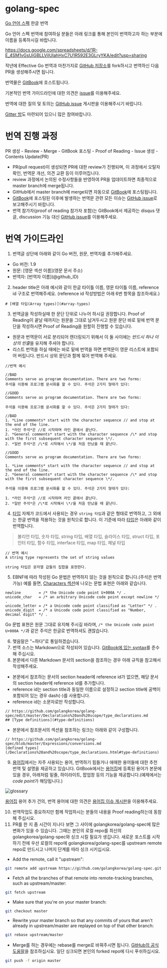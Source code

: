 # golang-spec
[Go 언어 스펙](https://golang.org/ref/spec) 한글 번역

Go 언어 스펙 번역에 참여하실 분들은 아래 링크를 통해 본인이 번역하고자 하는 부분에 이름을 등록하시길 바랍니다.

https://docs.google.com/spreadsheets/d/1R-E_4SM1vGsUiGBLLVilUlahHxC7U1R592E3GLryYKA/edit?usp=sharing

작년에 Effective Go 번역과 마찬가지로 [GitHub 저장소](
https://github.com/golangkorea/golang-spec)를 fork하시고 번역하신 다음 PR을 생성해주시면 됩니다.

번역물은 [GitBook](https://www.gitbook.com/book/gosudaweb/go-language-specification-in-korean/details)에 호스트됩니다.

기본적인 번역 가이드라인에 대한 의견은 [issue](https://github.com/golangkorea/golang-spec/issues/2)를 이용해주세요. 

번역에 대한 질의 및 토의는 [GitHub issue](https://github.com/golangkorea/golang-spec/issues/) 게시판을 이용해주시기 바랍니다.

[Gitter 방](https://gitter.im/golang-korean-community/go-spec-in-korean?utm_source=share-link&utm_medium=link&utm_campaign=share-link)도 마련되어 있으니 많은 참여바랍니다.

# 번역 진행 과정

PR 생성 - Review - Merge - GitBook 포스팅 - Proof of Reading - Issue 생성 - Contents Update(PR)

- PR(pull request)이 생성되면 PR에 대한 review가 진행되며, 이 과정에서 오탈자 확인, 번역문 개선, 의견 교환 등이 이루어집니다. 
- review 과정에서 논의된 수정사항들을 반영하여 PR을 업데이트하면 최종적으로 master branch에 merge됩니다.
- GitHub에서 master branch에 merge되면 자동으로 [GitBook](https://www.gitbook.com/book/gosudaweb/go-language-specification-in-korean/details)에 포스팅됩니다. 
- [GitBook](https://www.gitbook.com/book/gosudaweb/go-language-specification-in-korean/details)에 포스팅된 이후에 발생하는 번역문 관련 모든 이슈는 [GitHub issue](https://github.com/golangkorea/golang-spec/issues/)로 보고해주시기 바랍니다.
- 번역 참가자(proof of reading 참가자 포함)는 GitBook에서 제공하는 disqus 댓글, discussion 기능 대신 [GitHub issue](https://github.com/golangkorea/golang-spec/issues/)를 이용해주세요.

# 번역 가이드라인

1. 번역글 상단에 아래와 같이 Go 버전, 원문, 번역자를 추가해주세요.

* Go 버전: 1.9
* 원문: \[영문 섹션 이름\]\(영문 문서 주소\)
* 번역자: \[번역자 이름\]\(@github_ID\)

2. header title은 아래 예시와 같이 한글 타이틀 이름, 영문 타이틀 이름, reference id 구조로 번역해주세요. (reference id 작성방법은 아래 6번 항목을 참조하세요.)

```
# [배열 타입(Array types)](#array-types)
```

3. 번역글을 작성하실때 한 문단 단위로 나누어 하시길 권장합니다. Proof of Reading이 끝날 때까지는 원문을 그대로 남겨두시고 원문 문단 바로 밑에 번역 문단을 작성하시면 Proof of Reading을 원할히 진행할 수 있습니다.

* 원문과 번역문이 서로 분리되어 렌더링되기 위해서 이 둘 사이에는 *반드시 하나 이상의 빈줄*을 유지해 주셔야 합니다.
* 리스트 번역을 하실 때에는 바로 밑에 번역을 하면 번역문이 영문 리스트에 포함되어 버립니다. 반드시 상위 문단과 함께 묶어 번역해 주세요.

```
//번역 예시

//BAD
Comments serve as program documentation. There are two forms:
주석을 이용해 프로그램 문서화를 할 수 있다. 주석은 2가지 형태가 있다:

//GOOD
Comments serve as program documentation. There are two forms:

주석을 이용해 프로그램 문서화를 할 수 있다. 주석은 2가지 형태가 있다:

//BAD
1. *Line comments* start with the character sequence // and stop at the end of the line.
1. *라인 주석*은 //로 시작하며 라인 끝에서 끝난다.
2. *General comments* start with the character sequence /\* and stop with the first subsequent character sequence \*/.
2. *일반 주석*은 /\*로 시작해서 \*/을 처음 만났을 때 끝난다. 

//GOOD
Comments serve as program documentation. There are two forms:

1. *Line comments* start with the character sequence // and stop at the end of the line.
2. *General comments* start with the character sequence /\* and stop with the first subsequent character sequence \*/.

주석을 이용해 프로그램 문서화를 할 수 있다. 주석은 2가지 형태가 있다:

1. *라인 주석*은 //로 시작하며 라인 끝에서 끝난다.
2. *일반 주석*은 /\*로 시작해서 \*/을 처음 만났을 때 끝난다. 
```

4. [타입](https://gosudaweb.gitbooks.io/go-language-specification-in-korean/content/Types/) 자체가 코드에서 사용되는 경우 `string 타입`과 같은 형태로 번역하고, 그 외에는 한글 번역을 적용하는 것을 원칙으로 합니다. 이 기준에 따라 [타입](https://gosudaweb.gitbooks.io/go-language-specification-in-korean/content/Types/)은 아래와 같이 번역합니다. 

> 불리언 타입, 숫자 타입, string 타입, 배열 타입, 슬라이스 타입, struct 타입, 포인터 타입, 함수 타입, interface 타입, map 타입, 채널 타입

```
// 번역 예시 
A string type represents the set of string values

string 타입은 문자열 값들의 집합을 표현한다.
```

5. EBNF에 따라 작성된 Go 문법은 번역하지 않는 것을 원칙으로 합니다.(주석은 번역 가능) 예를 들면,  [Characters 섹션](https://golang.org/ref/spec#Characters)에 나오는 문법 표현은 아래와 같습니다.

```
newline        = /* the Unicode code point U+000A */ .
unicode_char   = /* an arbitrary Unicode code point except newline */ .
unicode_letter = /* a Unicode code point classified as "Letter" */ .
unicode_digit  = /* a Unicode code point classified as "Number, decimal digit" */ .
```

Go 문법 표현은 원문 그대로 유지해 주시길 바라며, `/* the Unicode code point U+000A */`과 같은 주석은 한글로 번역하셔도 괜찮습니다.

6. 맺음말은 "~하다"로 통일하겠습니다.
7. 번역 소스는 Markdown으로 작성되어 있습니다. [GitBook에 있는 syntax](https://toolchain.gitbook.com/syntax/markdown.html)를 준수해 주십시요.
8. 본문에서 다른 Markdown 문서의 section을 참조하는 경우 아래 규칙을 참고해서 작성해주세요.
* 본문에서 참조하는 문서의 section header에 reference id가 없으면, 해당 문서의 section header에 reference id를 추가합니다.
* reference id는 section title과 동일한 이름으로 설정하고 section title에 공백이 포함되어 있는 경우 dash(-)를 사용합니다.
* reference id는 소문자로만 작성합니다.

```
// https://github.com/golangkorea/golang-spec/edit/master/Declarations%20and%20scope/type_declarations.md
## [Type definitions](#type-definitions)
```

* 본문에서 참조문서의 섹션을 참조하는 링크는 아래와 같이 구성합니다.

```
// https://github.com/golangkorea/golang-spec/blob/master/Expressions/conversions.md
[defined types](/Declarations%20and%20scope/type_declarations.html#type-definitions)
```

9. [용어집](https://github.com/golangkorea/golang-spec/blob/master/GLOSSARY.md)에서는 자주 사용되는 용어, 번역하기 힘들거나 애매한 용어들에 대한 추천 번역 및 설명을 제공하고 있습니다. GitBook에서는 [용어집](https://github.com/golangkorea/golang-spec/blob/master/GLOSSARY.md)에 등록된 용어가 본문에 있을 경우, 아래처럼 밑줄, 하이라이트, 팝업창 등의 기능을 제공합니다.(예제에서는 *code point*가 해당됩니다.)

![glossary](https://user-images.githubusercontent.com/8563047/33648108-b1b31814-da9b-11e7-9189-e42ba01c4137.png)

[용어집](https://github.com/golangkorea/golang-spec/blob/master/GLOSSARY.md) 용어 추가 건의, 번역 용어에 대한 의견은 [용어집 이슈 게시판](https://github.com/golangkorea/golang-spec/issues/105)을 이용해주세요.
 
10. 번역작업도 중요하지만 함께 작업하시는 분들의 내용을 Proof reading하는데 동참해 주십시요.
11. PR를 한 지 좀 시간이 지나다 보면 그 사이에 golangkorea/golang-spec에 많은 변화가 있을 수 있습니다. 그때는 본인의 로컬 repo를 최신의 golangkorea/golang-spec와 싱크 시킬 필요가 생깁니다. 새로운 포스트를 시작하기 전에 우선 로컬의 repo에 golangkorea/golang-spec를 upstream remote repo로 만드시고 나머지 단계를 따라 싱크 시키십시요.

* Add the remote, call it "upstream":
```bash
git remote add upstream https://github.com/golangkorea/golang-spec.git
```

* Fetch all the branches of that remote into remote-tracking branches, such as upstream/master:
```bash
git fetch upstream
```

* Make sure that you're on your master branch:
```bash
git checkout master
```

* Rewrite your master branch so that any commits of yours that aren't already in upstream/master are replayed on top of that other branch:
```bash
git rebase upstream/master
```
* Merge를 하는 경우에는 rebase를 merge로 바꿔주시면 됩니다. [GitHub의 공식 도움말](https://help.github.com/articles/syncing-a-fork/)을 참조하십시요. 일단 싱크되면 본인의 forked repo에 다시 푸쉬하십시요.
```bash
git push -f origin master
```
